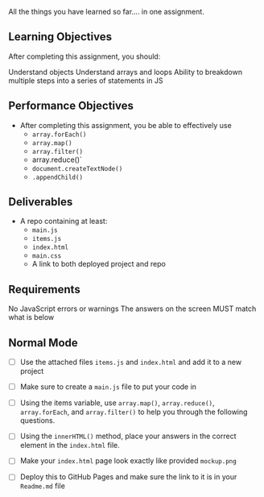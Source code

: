 All the things you have learned so far.... in one assignment.

## Learning Objectives

After completing this assignment, you should:

Understand objects
Understand arrays and loops
Ability to breakdown multiple steps into a series of statements in JS

## Performance Objectives

- After completing this assignment, you be able to effectively use
  - `array.forEach()`
  - `array.map()`
  - `array.filter()`
  - array.reduce()`
  - `document.createTextNode()`
  - `.appendChild()`

## Deliverables

- A repo containing at least:
  - `main.js`
  - `items.js`
  - `index.html`
  - `main.css`
  - A link to both deployed project and repo

## Requirements

No JavaScript errors or warnings
The answers on the screen MUST match what is below

## Normal Mode

- [ ] Use the attached files `items.js` and `index.html` and add it to a new project
- [ ] Make sure to create a `main.js` file to put your code in
- [ ] Using the items variable, use `array.map()`, `array.reduce()`, `array.forEach`, and `array.filter()` to help you through the following questions.
- [ ] Using the `innerHTML()` method, place your answers in the correct element in the `index.html` file.
- [ ] Make your `index.html` page look exactly like provided `mockup.png`
- [ ] Deploy this to GitHub Pages and make sure the link to it is in your `Readme.md` file

